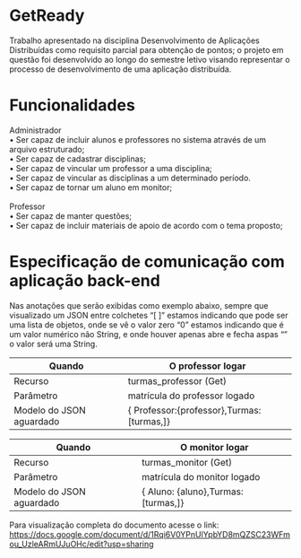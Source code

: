 # GetReady

Trabalho apresentado na disciplina Desenvolvimento de Aplicações Distribuídas como requisito parcial para obtenção de pontos; o projeto em questão foi desenvolvido ao longo do semestre letivo visando representar o processo de desenvolvimento de uma aplicação distribuída.

# Funcionalidades

Administrador
<br>• Ser capaz de incluir alunos e professores no sistema através de um arquivo estruturado;
<br>• Ser capaz de cadastrar disciplinas;
<br>• Ser capaz de vincular um professor a uma disciplina;
<br>• Ser capaz de vincular as disciplinas a um determinado período.
<br>• Ser capaz de tornar um aluno em monitor;
<br><br>Professor
<br>• Ser capaz de manter questões;
<br>• Ser capaz de incluir materiais de apoio de acordo com o tema proposto;

# Especificação de comunicação com aplicação back-end
Nas anotações que serão exibidas como exemplo abaixo, sempre que visualizado um JSON entre colchetes “[ ]” estamos indicando que pode ser uma lista de objetos, onde se vê o valor zero “0” estamos indicando que é um valor numérico não String, e onde houver apenas abre e fecha aspas “” o valor será uma String.

| Quando  |  O professor logar  |
| ------------------- | ------------------- |
|  Recurso |  turmas_professor (Get) |
|  Parâmetro |  matrícula do professor logado |
|Modelo do JSON aguardado|{ Professor:{professor},Turmas: [turmas,]}|

| Quando  |  O monitor logar  |
| ------------------- | ------------------- |
|  Recurso |  turmas_monitor (Get) |
|  Parâmetro |  matrícula do monitor logado |
|Modelo do JSON aguardado|{     Aluno: {aluno},Turmas: [turmas,]}|

Para visualização completa do documento acesse o link: https://docs.google.com/document/d/1Rqi6V0YPnUlYpbYD8mQZSC23WFmou_UzleARmUJuOHc/edit?usp=sharing
